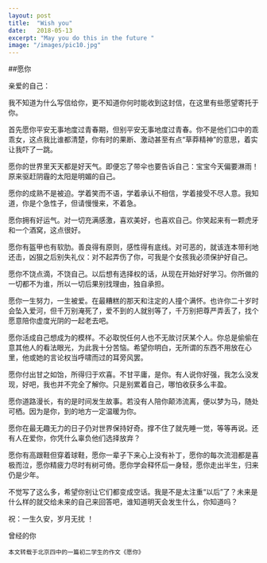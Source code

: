 ```yaml
---
layout: post
title:  "Wish you"
date:   2018-05-13
excerpt: "May you do this in the future "
image: "/images/pic10.jpg"
---
```

##愿你

亲爱的自己：

我不知道为什么写信给你，更不知道你何时能收到这封信，在这里有些愿望寄托于你。

首先愿你平安无事地度过青春期，但别平安无事地度过青春。你不是他们口中的乖乖女，这点我比谁都清楚，你有时的果断、激动甚至有点“草莽精神”的意思，着实让我吓了一跳。

愿你的世界里天天都是好天气。即便忘了带伞也要告诉自己：宝宝今天偏要淋雨！原来驱赶阴霾的太阳是明媚的自己。

愿你的成熟不是被迫。学着笑而不语，学着承认不相信，学着接受不尽人意。我知道，你是个急性子，但请慢慢来，不着急。

愿你拥有好运气。对一切充满感激，喜欢美好，也喜欢自己。你笑起来有一颗虎牙和一个酒窝，这点很好。

愿你有盔甲也有软肋。善良得有原则，感性得有底线。对可恶的，就该连本带利地还击，凶狠之后别失礼仪：对不起弄伤了你，可我是个女孩我必须保护好自己。

愿你不饶点滴，不饶自己。以后想有选择权的话，从现在开始好好学习。你所做的一切都不为谁，所以一切后果别找理由，独自承担。

愿你一生努力，一生被爱。在最糟糕的那天和注定的人撞个满怀。也许你二十岁时会坠入爱河，但千万别淹死了，爱不到的人就别等了，千万别把尊严弄丢了，找个愿意陪你虚度光阴的一起老去吧。

愿你活成自己想成为的模样。不必取悦任何人也不无故讨厌某个人。你总是偷偷在意其他人的看法眼光，为此我十分苦恼。希望你明白，无所谓的东西不用放在心里，他或她的言论权当呼啸而过的耳旁风罢。

愿你付出甘之如饴，所得归于欢喜。不甘平庸，是你。有人说你好强，我怎么没发现，好吧，我也并不完全了解你。只是别累着自己，哪怕收获多么丰盈。

愿你道路漫长，有的是时间发生故事。若没有人陪你颠沛流离，便以梦为马，随处可栖。因为是你，到的地方一定温暖为你。

愿你在最无趣无力的日子仍对世界保持好奇。撑不住了就先睡一觉，等等再说。还有人在爱你，你凭什么辜负他们选择放弃？

愿你有高跟鞋但穿着球鞋，愿你一辈子下来心上没有补丁，愿你的每次流泪都是喜极而泣，愿你精疲力尽时有树可倚。愿你学会释怀后一身轻，愿你走出半生，归来仍是少年。

不觉写了这么多，希望你别让它们都变成空话。我是不是太注重“以后”了？未来是什么样的就交给未来的自己来回答吧，谁知道明天会发生什么，你知道吗？

祝：一生久安，岁月无扰 ！

曾经的你

```
本文转载于北京四中的一篇初二学生的作文《愿你》
```